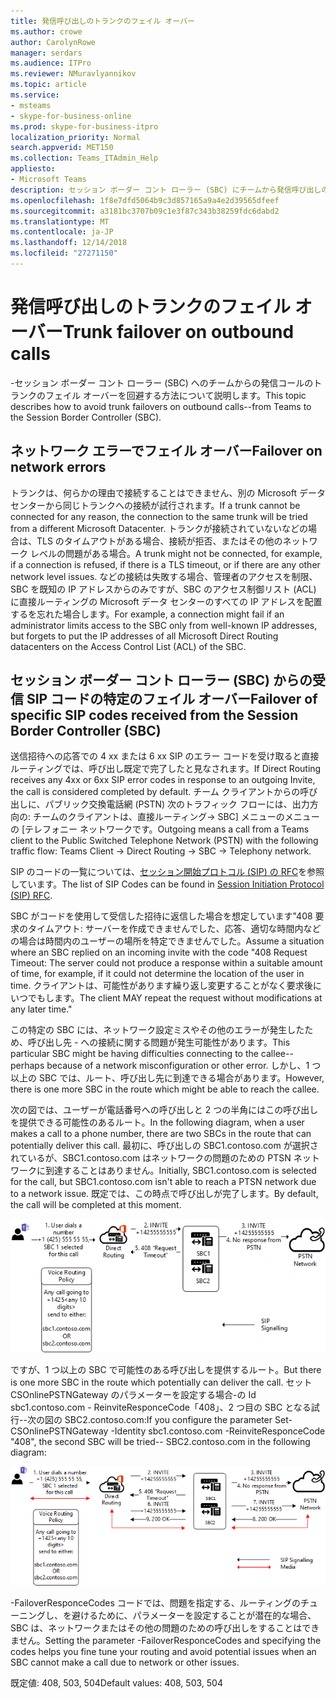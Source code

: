 ```yaml
---
title: 発信呼び出しのトランクのフェイル オーバー
ms.author: crowe
author: CarolynRowe
manager: serdars
ms.audience: ITPro
ms.reviewer: NMuravlyannikov
ms.topic: article
ms.service:
- msteams
- skype-for-business-online
ms.prod: skype-for-business-itpro
localization_priority: Normal
search.appverid: MET150
ms.collection: Teams_ITAdmin_Help
appliesto:
- Microsoft Teams
description: セッション ボーダー コント ローラー (SBC) にチームから発信呼び出しのトランクのフェイル オーバーを処理する方法の詳細については、このトピックを参照してください。
ms.openlocfilehash: 1f8e7dfd5064b9c3d857165a9a4e2d39565dfeef
ms.sourcegitcommit: a3181bc3707b09c1e3f87c343b38259fdc6dabd2
ms.translationtype: MT
ms.contentlocale: ja-JP
ms.lasthandoff: 12/14/2018
ms.locfileid: "27271150"
---
```

# <a name="trunk-failover-on-outbound-calls"></a><span data-ttu-id="993b5-103">発信呼び出しのトランクのフェイル オーバー</span><span class="sxs-lookup"><span data-stu-id="993b5-103">Trunk failover on outbound calls</span></span>

<span data-ttu-id="993b5-104">-セッション ボーダー コント ローラー (SBC) へのチームからの発信コールのトランクのフェイル オーバーを回避する方法について説明します。</span><span class="sxs-lookup"><span data-stu-id="993b5-104">This topic describes how to avoid trunk failovers on outbound calls--from Teams to the Session Border Controller (SBC).</span></span>

## <a name="failover-on-network-errors"></a><span data-ttu-id="993b5-105">ネットワーク エラーでフェイル オーバー</span><span class="sxs-lookup"><span data-stu-id="993b5-105">Failover on network errors</span></span>

<span data-ttu-id="993b5-106">トランクは、何らかの理由で接続することはできません、別の Microsoft データ センターから同じトランクへの接続が試行されます。</span><span class="sxs-lookup"><span data-stu-id="993b5-106">If a trunk cannot be connected for any reason, the connection to the same trunk will be tried from a different Microsoft Datacenter.</span></span> <span data-ttu-id="993b5-107">トランクが接続されていないなどの場合は、TLS のタイムアウトがある場合、接続が拒否、またはその他のネットワーク レベルの問題がある場合。</span><span class="sxs-lookup"><span data-stu-id="993b5-107">A trunk might not be connected, for example, if a connection is refused, if there is a TLS timeout, or if there are any other network level issues.</span></span>
<span data-ttu-id="993b5-108">などの接続は失敗する場合、管理者のアクセスを制限、SBC を既知の IP アドレスからのみですが、SBC のアクセス制御リスト (ACL) に直接ルーティングの Microsoft データ センターのすべての IP アドレスを配置するを忘れた場合します。</span><span class="sxs-lookup"><span data-stu-id="993b5-108">For example, a connection might fail if an administrator limits access to the SBC only from well-known IP addresses, but forgets to put the IP addresses of all Microsoft Direct Routing datacenters on the Access Control List (ACL) of the SBC.</span></span> 

## <a name="failover-of-specific-sip-codes-received-from-the-session-border-controller-sbc"></a><span data-ttu-id="993b5-109">セッション ボーダー コント ローラー (SBC) からの受信 SIP コードの特定のフェイル オーバー</span><span class="sxs-lookup"><span data-stu-id="993b5-109">Failover of specific SIP codes received from the Session Border Controller (SBC)</span></span>

<span data-ttu-id="993b5-110">送信招待への応答での 4 xx または 6 xx SIP のエラー コードを受け取ると直接ルーティングでは、呼び出し既定で完了したと見なされます。</span><span class="sxs-lookup"><span data-stu-id="993b5-110">If Direct Routing receives any 4xx or 6xx SIP error codes in response to an outgoing Invite, the call is considered completed by default.</span></span> <span data-ttu-id="993b5-111">チーム クライアントからの呼び出しに、パブリック交換電話網 (PSTN) 次のトラフィック フローには、出力方向の: チームのクライアントは、直接ルーティング-> SBC] メニューのメニューの [テレフォニー ネットワークです。</span><span class="sxs-lookup"><span data-stu-id="993b5-111">Outgoing means a call from a Teams client to the Public Switched Telephone Network (PSTN) with the following traffic flow: Teams Client -> Direct Routing -> SBC -> Telephony network.</span></span>

<span data-ttu-id="993b5-112">SIP のコードの一覧については、[セッション開始プロトコル (SIP) の RFC](https://tools.ietf.org/html/rfc3261)を参照しています。</span><span class="sxs-lookup"><span data-stu-id="993b5-112">The list of SIP Codes can be found in [Session Initiation Protocol (SIP) RFC](https://tools.ietf.org/html/rfc3261).</span></span>

<span data-ttu-id="993b5-113">SBC がコードを使用して受信した招待に返信した場合を想定しています"408 要求のタイムアウト: サーバーを作成できませんでした、応答、適切な時間内などの場合は時間内のユーザーの場所を特定できませんでした。</span><span class="sxs-lookup"><span data-stu-id="993b5-113">Assume a situation where an SBC replied on an incoming invite with the code "408 Request Timeout: The server could not produce a response within a suitable amount of time, for example, if it could not determine the location of the user in time.</span></span> <span data-ttu-id="993b5-114">クライアントは、可能性があります繰り返し変更することがなく要求後にいつでもします。</span><span class="sxs-lookup"><span data-stu-id="993b5-114">The client MAY repeat the request without modifications at any later time."</span></span>

<span data-ttu-id="993b5-115">この特定の SBC には、ネットワーク設定ミスやその他のエラーが発生したため、呼び出し先 - への接続に関する問題が発生可能性があります。</span><span class="sxs-lookup"><span data-stu-id="993b5-115">This particular SBC might be having difficulties connecting to the callee--perhaps because of a network misconfiguration or other error.</span></span> <span data-ttu-id="993b5-116">しかし、1 つ以上の SBC では、ルート、呼び出し先に到達できる場合があります。</span><span class="sxs-lookup"><span data-stu-id="993b5-116">However, there is one more SBC in the route which might be able to reach the callee.</span></span>

<span data-ttu-id="993b5-117">次の図では、ユーザーが電話番号への呼び出しと 2 つの半角にはこの呼び出しを提供できる可能性のあるルート。</span><span class="sxs-lookup"><span data-stu-id="993b5-117">In the following diagram, when a user makes a call to a phone number, there are two SBCs in the route that can potentially deliver this call.</span></span> <span data-ttu-id="993b5-118">最初に、呼び出しの SBC1.contoso.com が選択されているが、SBC1.contoso.com はネットワークの問題のための PTSN ネットワークに到達することはありません。</span><span class="sxs-lookup"><span data-stu-id="993b5-118">Initially, SBC1.contoso.com is selected for the call, but SBC1.contoso.com isn't able to reach a PTSN network due to a network issue.</span></span>
<span data-ttu-id="993b5-119">既定では、この時点で呼び出しが完了します。</span><span class="sxs-lookup"><span data-stu-id="993b5-119">By default, the call will be completed at this moment.</span></span> 
 
![PSTN ネットワーク上の問題のために到達できない SBC を示しています。](media/direct-routing-failover-response-codes1.png)

<span data-ttu-id="993b5-121">ですが、1 つ以上の SBC で可能性のある呼び出しを提供するルート。</span><span class="sxs-lookup"><span data-stu-id="993b5-121">But there is one more SBC in the route which potentially can deliver the call.</span></span>
<span data-ttu-id="993b5-122">セット CSOnlinePSTNGateway のパラメーターを設定する場合-の Id sbc1.contoso.com - ReinviteResponceCode「408」、2 つ目の SBC となる試行--次の図の SBC2.contoso.com:</span><span class="sxs-lookup"><span data-stu-id="993b5-122">If you configure the parameter Set-CSOnlinePSTNGateway -Identity sbc1.contoso.com -ReinviteResponceCode "408", the second SBC will be tried-- SBC2.contoso.com in the following diagram:</span></span>

![2 つ目の SBC へのルーティングを示しています](media/direct-routing-failover-response-codes2.png)

<span data-ttu-id="993b5-124">-FailoverResponceCodes コードでは、問題を指定する、ルーティングのチューニングし、を避けるために、パラメーターを設定することが潜在的な場合、SBC は、ネットワークまたはその他の問題のための呼び出しをすることはできません。</span><span class="sxs-lookup"><span data-stu-id="993b5-124">Setting the parameter -FailoverResponceCodes and specifying the codes helps you fine tune your routing and avoid potential issues when an SBC cannot make a call due to network or other issues.</span></span>

<span data-ttu-id="993b5-125">既定値: 408, 503, 504</span><span class="sxs-lookup"><span data-stu-id="993b5-125">Default values:  408, 503, 504</span></span>

